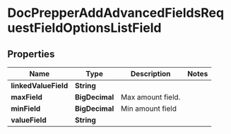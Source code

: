 

# DocPrepperAddAdvancedFieldsRequestFieldOptionsListField


## Properties

Name | Type | Description | Notes
------------ | ------------- | ------------- | -------------
**linkedValueField** | **String** |  | 
**maxField** | **BigDecimal** | Max amount field. | 
**minField** | **BigDecimal** | Min amount field | 
**valueField** | **String** |  | 



